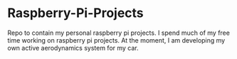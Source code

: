 # Raspberry-Pi-Projects
Repo to contain my personal raspberry pi projects. I spend much of my free time working on raspberry pi projects. At the moment, I am developing my own active aerodynamics system for my car. 

